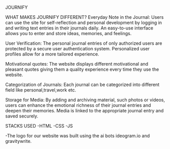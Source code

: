 JOURNIFY

WHAT MAKES JOURNIFY DIFFERENT?
Everyday Note in the Journal:
Users can use the site for self-reflection and personal development by logging in and writing text entries in their journals daily.
An easy-to-use interface allows you to enter and store ideas, memories, and feelings.

User Verification:
The personal journal entries of only authorized users are protected by a secure user authentication system.
Personalized user profiles allow for a more tailored experience.

Motivational quotes:
The website displays different motivational and pleasant quotes giving them a quality experience every time they use the website. 

Categorization of Journals:
Each journal can be categorized into different field like personal,travel,work etc.

Storage for Media:
By adding and archiving material, such photos or videos, users can enhance the emotional richness of their journal entries and deepen their memories.
Media is linked to the appropriate journal entry and saved securely.

STACKS USED
-HTML
-CSS
-JS

-The logo for our website was built using the ai bots ideogram.io and gravitywrite.

